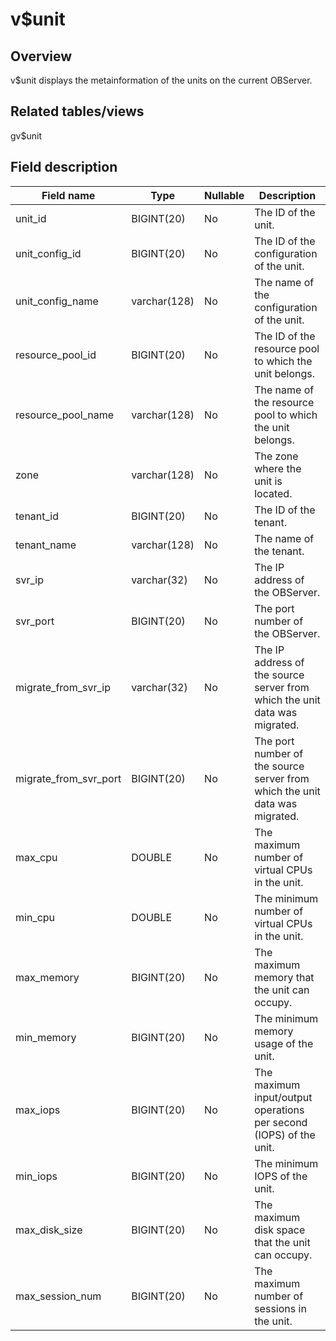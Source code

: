 v$unit 
===========================



Overview 
-----------------

v$unit displays the metainformation of the units on the current OBServer. 

Related tables/views 
-----------------------------

gv$unit

Field description 
--------------------------



|    **Field name**     |   **Type**   | **Nullable** |                               **Description**                               |
|-----------------------|--------------|--------------|-----------------------------------------------------------------------------|
| unit_id               | BIGINT(20)   | No           | The ID of the unit.                                                         |
| unit_config_id        | BIGINT(20)   | No           | The ID of the configuration of the unit.                                    |
| unit_config_name      | varchar(128) | No           | The name of the configuration of the unit.                                  |
| resource_pool_id      | BIGINT(20)   | No           | The ID of the resource pool to which the unit belongs.                      |
| resource_pool_name    | varchar(128) | No           | The name of the resource pool to which the unit belongs.                    |
| zone                  | varchar(128) | No           | The zone where the unit is located.                                         |
| tenant_id             | BIGINT(20)   | No           | The ID of the tenant.                                                       |
| tenant_name           | varchar(128) | No           | The name of the tenant.                                                     |
| svr_ip                | varchar(32)  | No           | The IP address of the OBServer.                                             |
| svr_port              | BIGINT(20)   | No           | The port number of the OBServer.                                            |
| migrate_from_svr_ip   | varchar(32)  | No           | The IP address of the source server from which the unit data was migrated.  |
| migrate_from_svr_port | BIGINT(20)   | No           | The port number of the source server from which the unit data was migrated. |
| max_cpu               | DOUBLE       | No           | The maximum number of virtual CPUs in the unit.                             |
| min_cpu               | DOUBLE       | No           | The minimum number of virtual CPUs in the unit.                             |
| max_memory            | BIGINT(20)   | No           | The maximum memory that the unit can occupy.                                |
| min_memory            | BIGINT(20)   | No           | The minimum memory usage of the unit.                                       |
| max_iops              | BIGINT(20)   | No           | The maximum input/output operations per second (IOPS) of the unit.          |
| min_iops              | BIGINT(20)   | No           | The minimum IOPS of the unit.                                               |
| max_disk_size         | BIGINT(20)   | No           | The maximum disk space that the unit can occupy.                            |
| max_session_num       | BIGINT(20)   | No           | The maximum number of sessions in the unit.                                 |


